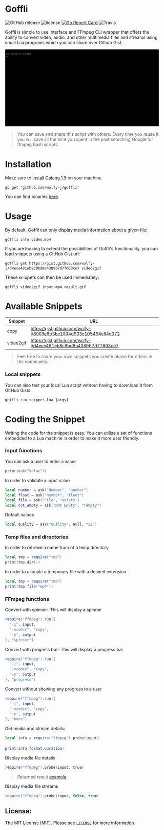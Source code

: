Goffli
==========
![GitHub release](https://img.shields.io/github/release/wolfy-j/goffli.svg?style=flat-square)
![license](https://img.shields.io/github/license/wolfy-j/goffli.svg?color=blue&style=flat-square)
[![Go Report Card](https://goreportcard.com/badge/github.com/wolfy-j/goffli?style=flat-square)](https://goreportcard.com/report/github.com/wolfy-j/goffli)
![Travis](https://img.shields.io/travis/wolfy-j/goffli.svg?style=flat-square)


Goffli is simple to use interface and FFmpeg CLI wrapper that offers the ability to convert video, audio, and other multimedia files and streams using small Lua programs which you can share over Github Gist.

![Goffli](goffli.gif)

> You can save and share this script with others. Every time you reuse it you will save all the time you spent in the past searching Google for ffmpeg bash scripts.

# Installation
Make sure to [install Golang 1.9](https://golang.org/doc/install) on your machine.

```
go get "github.com/wolfy-j/goffli"
```

You can find binaries [here](https://github.com/wolfy-j/goffli/releases).

# Usage
By default, Goffli can only display media information about a given file:

```
goffli info video.mp4
```

If you are looking to extend the possibilities of Goffli's functionality, you can load snippets using a GitHub Gist url:

```
goffli get https://gist.github.com/wolfy-j/d4ece481eb8c9bd8a438967d77603ce7 video2gif
```

These snippets can then be used immediately:

```
goffli video2gif input.mp4 result.gif
```

# Available Snippets

Snippet         | URL
----            | ---
copy            | https://gist.github.com/wolfy-j/8009a8b3be1004d933e105494c64c372
video2gif       | https://gist.github.com/wolfy-j/d4ece481eb8c9bd8a438967d77603ce7

> Feel free to share your own snippets you create above for others in the community.

### Local snippets
You can also test your local Lua script without having to download it from GitHub Gists.

```
goffli run snippet.lua [args]
```

# Coding the Snippet
Writing the code for the snippet is easy. You can utilize a set of functions embedded to a Lua machine in order to make it more user friendly.

### Input functions
You can ask a user to enter a value

```lua
print(ask("Value"))
```

In order to validate a input value

```lua
local number = ask("Number", "number")
local float = ask("Number", "float")
local file = ask("File", "exists")
local not_empty = ask("Not Empty", "!empty")
```

Default values 

```lua
local quality = ask("Quality", null, "32")
```

### Temp files and directories
In order to retrieve a name from of a temp directory

```lua
local tmp = require("tmp")
print(tmp.dir())
```

In order to allocate a temporary file with a desired extension

```lua
local tmp = require("tmp")
print(tmp.file("mp4"))
```

### FFmpeg functions
Convert with spinner- This will display a spinner  

```lua
require("ffmpeg").run({
  "-i", input,
  "-vcodec", "copy", 
  "-y", output
}, "spinner")
```

Convert with progress bar- This will display a progress bar

```lua
require("ffmpeg").run({
  "-i", input,
  "-vcodec", "copy", 
  "-y", output
}, "progress")
```

Convert without showing any progress to a user

```lua
require("ffmpeg").run({
  "-i", input,
  "-vcodec", "copy", 
  "-y", output
}, "none")
```

Get media and stream details:

```lua
local info = require("ffmpeg").probe(input)

print(info.format.duration)
```

Display media file details

```lua
require("ffmpeg").probe(input, true)
```

> Returned result [example](info.json).

Display media file streams

```lua
require("ffmpeg").probe(input, false, true)
```

License:
--------
The MIT License (MIT). Please see [`LICENSE`](./LICENSE) for more information.

